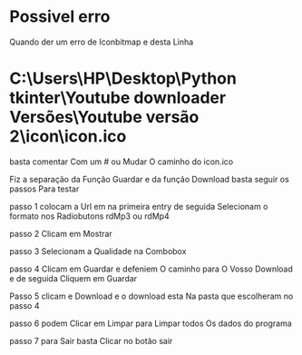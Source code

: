 # Possivel erro 
Quando der um erro de Iconbitmap e desta Linha 
# C:\\Users\HP\\Desktop\\Python tkinter\\Youtube downloader Versões\\Youtube versão 2\\icon\\icon.ico
basta comentar Com um # ou Mudar O caminho do icon.ico

Fiz a separação  da Função  Guardar  e da função  Download basta seguir os passos Para testar

passo 1 colocam a Url em na primeira entry 
de seguida Selecionam o formato nos Radiobutons rdMp3 ou rdMp4 

passo 2 Clicam em Mostrar

passo 3 Selecionam a Qualidade na Combobox 

passo 4 Clicam em Guardar e defeniem O caminho para O Vosso Download e de seguida Cliquem em Guardar 

Passo 5 clicam e Download e o download esta Na pasta que escolheram no passo 4

passo 6 podem Clicar em Limpar para Limpar todos Os dados do programa

passo 7 para Sair basta Clicar no botão sair 